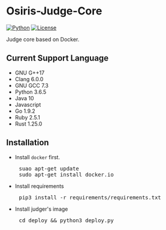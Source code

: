 # Osiris-Judge-Core
[![Python](https://img.shields.io/badge/python-3.5.2-orange.svg?style=flat-square)](https://www.python.org/downloads/release/python-352/)
[![License](https://img.shields.io/badge/License-GPLv3-ff69b4.svg?style=flat-square)](https://www.gnu.org/licenses/gpl.html)



Judge core based on Docker.

## Current Support Language

+ GNU G++17
+ Clang 6.0.0
+ GNU GCC 7.3
+ Python 3.6.5
+ Java 10
+ Javascript
+ Go 1.9.2
+ Ruby 2.5.1
+ Rust 1.25.0


## Installation

+ Install `docker` first.
<pre>
    suao apt-get update
    sudo apt-get install docker.io
</pre>

+ Install requirements
<pre>
    pip3 install -r requirements/requirements.txt
</pre>

+ Install judger's image
<pre>
    cd deploy && python3 deploy.py
</pre>